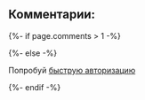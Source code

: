 <p>
<h2>Комментарии:</h2>
{%- if page.comments > 1 -%}
<script async src="https://telegram.org/js/telegram-widget.js?14" data-telegram-discussion="{{ site.chtg | default: "rf_art" }}/{{ page.comments }}" data-comments-limit="5"></script>

{%- else -%}
<script async src="https://comments.app/js/widget.js?2" data-comments-app-website="zuRUPyyL" data-limit="5"></script>  
<div id="tgLoginBtn">Попробуй <a href="tg://resolve?domain=rf_art&post=806">быструю авторизацию</a></div>

{%- endif -%}
</p>
